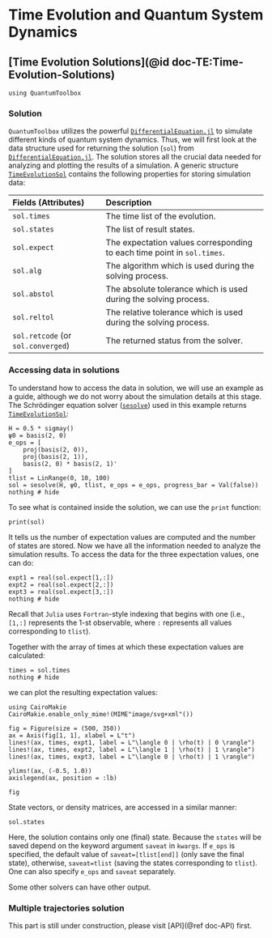 # Time Evolution and Quantum System Dynamics

## [Time Evolution Solutions](@id doc-TE:Time-Evolution-Solutions)

```@setup TE-solution
using QuantumToolbox
```

### Solution
`QuantumToolbox` utilizes the powerful [`DifferentialEquation.jl`](https://docs.sciml.ai/DiffEqDocs/stable/) to simulate different kinds of quantum system dynamics. Thus, we will first look at the data structure used for returning the solution (`sol`) from [`DifferentialEquation.jl`](https://docs.sciml.ai/DiffEqDocs/stable/). The solution stores all the crucial data needed for analyzing and plotting the results of a simulation. A generic structure [`TimeEvolutionSol`](@ref) contains the following properties for storing simulation data:

| **Fields (Attributes)** | **Description** |
|:------------------------|:----------------|
| `sol.times` | The time list of the evolution. |
| `sol.states` | The list of result states. |
| `sol.expect` | The expectation values corresponding to each time point in `sol.times`. |
| `sol.alg` | The algorithm which is used during the solving process. |
| `sol.abstol` | The absolute tolerance which is used during the solving process. |
| `sol.reltol` | The relative tolerance which is used during the solving process. |
| `sol.retcode` (or `sol.converged`) | The returned status from the solver. |

### Accessing data in solutions

To understand how to access the data in solution, we will use an example as a guide, although we do not worry about the simulation details at this stage. The Schrödinger equation solver ([`sesolve`](@ref)) used in this example returns [`TimeEvolutionSol`](@ref):

```@example TE-solution
H = 0.5 * sigmay()
ψ0 = basis(2, 0)
e_ops = [
    proj(basis(2, 0)),
    proj(basis(2, 1)),
    basis(2, 0) * basis(2, 1)'
]
tlist = LinRange(0, 10, 100)
sol = sesolve(H, ψ0, tlist, e_ops = e_ops, progress_bar = Val(false))
nothing # hide
```

To see what is contained inside the solution, we can use the `print` function:

```@example TE-solution
print(sol)
```

It tells us the number of expectation values are computed and the number of states are stored. Now we have all the information needed to analyze the simulation results. To access the data for the three expectation values, one can do:

```@example TE-solution
expt1 = real(sol.expect[1,:])
expt2 = real(sol.expect[2,:])
expt3 = real(sol.expect[3,:])
nothing # hide
```

Recall that `Julia` uses `Fortran`-style indexing that begins with one (i.e., `[1,:]` represents the 1-st observable, where `:` represents all values corresponding to `tlist`).

Together with the array of times at which these expectation values are calculated:

```@example TE-solution
times = sol.times
nothing # hide
```

we can plot the resulting expectation values:

```@example TE-solution
using CairoMakie
CairoMakie.enable_only_mime!(MIME"image/svg+xml"())

fig = Figure(size = (500, 350))
ax = Axis(fig[1, 1], xlabel = L"t")
lines!(ax, times, expt1, label = L"\langle 0 | \rho(t) | 0 \rangle")
lines!(ax, times, expt2, label = L"\langle 1 | \rho(t) | 1 \rangle")
lines!(ax, times, expt3, label = L"\langle 0 | \rho(t) | 1 \rangle")

ylims!(ax, (-0.5, 1.0))
axislegend(ax, position = :lb)

fig
```

State vectors, or density matrices, are accessed in a similar manner:

```@example TE-solution
sol.states
```

Here, the solution contains only one (final) state. Because the `states` will be saved depend on the keyword argument `saveat` in `kwargs`. If `e_ops` is specified, the default value of `saveat=[tlist[end]]` (only save the final state), otherwise, `saveat=tlist` (saving the states corresponding to `tlist`). One can also specify `e_ops` and `saveat` separately.

Some other solvers can have other output.

### Multiple trajectories solution

This part is still under construction, please visit [API](@ref doc-API) first.